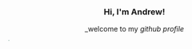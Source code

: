 <h3 style="text-align: center">Hi, I'm Andrew!</h3> 

<p style="text-align:center;">_welcome to my <i>github profile</i></p>

<img src="https://media.giphy.com/media/9MIzdMaj7PkE4Tn2TD/giphy.gif" style="zoom:10%;"/>



<!--
**andrewserati/andrewserati** is a ✨ _special_ ✨ repository because its `README.md` (this file) appears on your GitHub profile.

Here are some ideas to get you started:

- 🔭 I’m currently working on ...
- 🌱 I’m currently learning ...
- 👯 I’m looking to collaborate on ...
- 🤔 I’m looking for help with ...
- 💬 Ask me about ...
- 📫 How to reach me: ...
- 😄 Pronouns: ...
- ⚡ Fun fact: ...
-->
